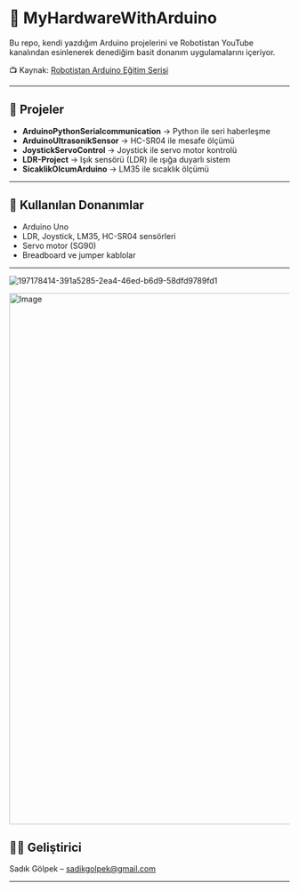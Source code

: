 # 🤖 MyHardwareWithArduino

Bu repo, kendi yazdığım Arduino projelerini ve Robotistan YouTube kanalından esinlenerek denediğim basit donanım uygulamalarını içeriyor.

📺 Kaynak: [Robotistan Arduino Eğitim Serisi](https://youtube.com/playlist?list=PLDRcccSktQd5mfXDtGv975V77RCrW6H7U)

---

## 📁 Projeler

- **ArduinoPythonSerialcommunication** → Python ile seri haberleşme
- **ArduinoUltrasonikSensor** → HC-SR04 ile mesafe ölçümü
- **JoystickServoControl** → Joystick ile servo motor kontrolü
- **LDR-Project** → Işık sensörü (LDR) ile ışığa duyarlı sistem
- **SicaklikOlcumArduino** → LM35 ile sıcaklık ölçümü

---

## 🔧 Kullanılan Donanımlar

- Arduino Uno
- LDR, Joystick, LM35, HC-SR04 sensörleri
- Servo motor (SG90)
- Breadboard ve jumper kablolar

---


![197178414-391a5285-2ea4-46ed-b6d9-58dfd9789fd1](https://github.com/user-attachments/assets/7da48395-efb1-4a48-bf2c-7b071b7caa51)






<img width="715" height="956" alt="Image" src="https://github.com/user-attachments/assets/5b3bf71b-cbfc-4e7e-91d8-1c287d4b988e" />


## 👨‍💻 Geliştirici

Sadık Gölpek – [sadikgolpek@gmail.com](mailto:sadikgolpek@gmail.com)

---















